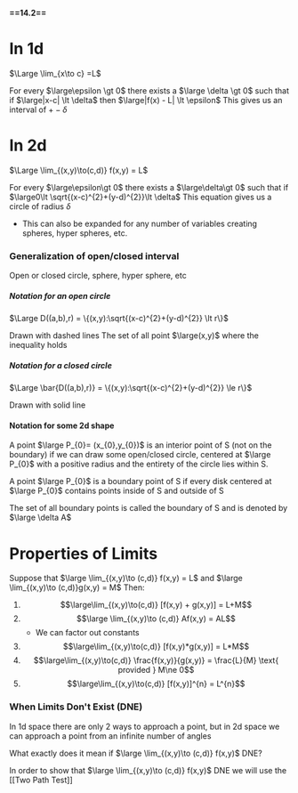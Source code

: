 **==14.2==**

# In 1d
$\Large \lim_{x\to c} =L$  

For every $\large\epsilon \gt 0$ there exists a $\large \delta \gt 0$ such that if $\large|x-c| \lt \delta$ then $\large|f(x) - L| \lt \epsilon$ 
This gives us an interval of $+- \delta$
# In 2d
$\Large \lim_{(x,y)\to(c,d)} f(x,y) = L$

For every $\large\epsilon\gt 0$ there exists a $\large\delta\gt 0$ such  that if $\large0\lt \sqrt{(x-c)^{2}+(y-d)^{2}}\lt \delta$
This equation gives us a circle of radius $\delta$
- This can also be expanded for any number of variables creating spheres, hyper spheres, etc.

### Generalization of open/closed interval

Open or closed circle, sphere, hyper sphere, etc

##### Notation for an open circle
$\Large D((a,b),r) = \{(x,y):\sqrt{(x-c)^{2}+(y-d)^{2}} \lt r\}$ 

Drawn with dashed lines
The set of all point $\large(x,y)$ where the inequality holds

##### Notation for a closed circle
$\Large \bar{D((a,b),r)} = \{(x,y):\sqrt{(x-c)^{2}+(y-d)^{2}} \le r\}$

Drawn with solid line

#### Notation for some 2d shape

A point $\large P_{0}= (x_{0},y_{0})$ is an interior point of S (not on the boundary) if we can draw some open/closed circle, centered at $\large P_{0}$ with a positive radius and the entirety of the circle lies within S.

A point $\large P_{0}$ is a boundary point of S if every disk centered at $\large P_{0}$ contains points inside of S and outside of S

The set of all boundary points is called the boundary of S and is denoted by  $\large \delta A$ 

# Properties of Limits

Suppose that $\large \lim_{(x,y)\to (c,d)} f(x,y) = L$ and $\large \lim_{(x,y)\to (c,d)}g(x,y) = M$
Then:
1. $$\large\lim_{(x,y)\to(c,d)} [f(x,y) + g(x,y)] = L+M$$
2. $$\large \lim_{(x,y)\to (c,d)} Af(x,y) = AL$$
	- We can factor out constants
3. $$\large\lim_{(x,y)\to(c,d)} [f(x,y)*g(x,y)] = L*M$$
4. $$\large\lim_{(x,y)\to(c,d)} \frac{f(x,y)}{g(x,y)} = \frac{L}{M} \text{ provided } M\ne 0$$
5. $$\large\lim_{(x,y)\to(c,d)} [f(x,y)]^{n} = L^{n}$$

### When Limits Don't Exist (DNE)

In 1d space there are only 2 ways to approach a point, but in 2d space we can approach a point from an infinite number of angles

What exactly does it mean if
$\large \lim_{(x,y)\to (c,d)} f(x,y)$  DNE?

In order to show that $\large \lim_{(x,y)\to (c,d)} f(x,y)$  DNE we will use the [[Two Path Test]]